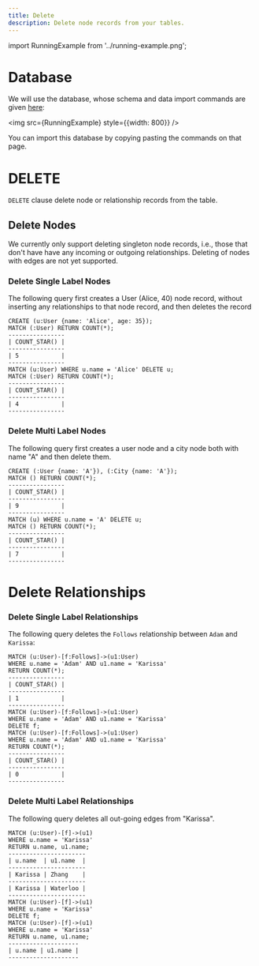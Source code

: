 ```yaml
---
title: Delete
description: Delete node records from your tables.
---
```


import RunningExample from '../running-example.png';

# Database
We will use the database, whose schema and data import commands are given [here](../query-clauses/example-database.md):

<img src={RunningExample} style={{width: 800}} />

You can import this database by copying pasting the commands on that page. 

# DELETE
`DELETE` clause delete node or relationship records from the table.

## Delete Nodes
We currently only support deleting singleton node records, i.e., those that don't have have any incoming or outgoing relationships. Deleting of nodes with edges are not yet supported.

### Delete Single Label Nodes
The following query first creates a User (Alice, 40) node record, without inserting any relationships to that node record, and then deletes the record

```
CREATE (u:User {name: 'Alice', age: 35});
MATCH (:User) RETURN COUNT(*);
----------------
| COUNT_STAR() |
----------------
| 5            |
----------------
MATCH (u:User) WHERE u.name = 'Alice' DELETE u;
MATCH (:User) RETURN COUNT(*);
----------------
| COUNT_STAR() |
----------------
| 4            |
----------------
```

### Delete Multi Label Nodes
The following query first creates a user node and a city node both with name "A" and then delete them. 
```
CREATE (:User {name: 'A'}), (:City {name: 'A'});
MATCH () RETURN COUNT(*);
----------------
| COUNT_STAR() |
----------------
| 9            |
----------------
MATCH (u) WHERE u.name = 'A' DELETE u;
MATCH () RETURN COUNT(*);
----------------
| COUNT_STAR() |
----------------
| 7            |
----------------
```

# Delete Relationships

### Delete Single Label Relationships
The following query deletes the `Follows` relationship between `Adam` and `Karissa`:
```
MATCH (u:User)-[f:Follows]->(u1:User)
WHERE u.name = 'Adam' AND u1.name = 'Karissa'
RETURN COUNT(*);
----------------
| COUNT_STAR() |
----------------
| 1            |
----------------
MATCH (u:User)-[f:Follows]->(u1:User)
WHERE u.name = 'Adam' AND u1.name = 'Karissa'
DELETE f;
MATCH (u:User)-[f:Follows]->(u1:User)
WHERE u.name = 'Adam' AND u1.name = 'Karissa'
RETURN COUNT(*);
----------------
| COUNT_STAR() |
----------------
| 0            |
----------------
```


### Delete Multi Label Relationships

The following query deletes all out-going edges from "Karissa".
```
MATCH (u:User)-[f]->(u1)
WHERE u.name = 'Karissa' 
RETURN u.name, u1.name;
----------------------
| u.name  | u1.name  |
----------------------
| Karissa | Zhang    |
----------------------
| Karissa | Waterloo |
----------------------
MATCH (u:User)-[f]->(u1)
WHERE u.name = 'Karissa' 
DELETE f;
MATCH (u:User)-[f]->(u1)
WHERE u.name = 'Karissa' 
RETURN u.name, u1.name;
--------------------
| u.name | u1.name |
--------------------
```
